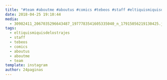 ```yaml
---
title: "#team #aboutme #aboutus #comics #tebeos #staff #eltiquismiquisdelostrajes"
date: 2018-04-25 19:10:44
media: 
  - 30982411_2067035296643487_1977783541605335040_n_17915056219130425.jpg
tags: 
  - eltiquismiquisdelostrajes
  - staff
  - tebeos
  - comics
  - aboutus
  - aboutme
  - team
template: instagram
author: 24paginas
---
```



